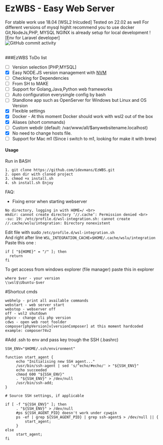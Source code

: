 # EzWBS - Easy Web Server
For stable work use 18.04 [WSL2 Inlcuded]
Tested on 22.02 as well
For different versions of mysql highlt recommend you to use docker
<br>
Git,NodeJs,PHP, MYSQL NGINX is already setup for local development ! [Env for Laravel developer]
<br>
![GitHub commit activity](https://img.shields.io/github/commit-activity/y/idevmans/EzWBS)

<br>
###EzWBS ToDo list

- [ ] Version selection [PHP,MYSQL]
- [x] Easy NODE.JS version management with [NVM](https://github.com/nvm-sh/nvm)
- [ ] Checking for Dependencies
- [ ] From SH to MAKE
- [ ] Support for Golang,Java,Python web frameworks
- [ ] Auto configuration everysingle config by bash
- [ ] Standlone app such as OpenServer for Windows but Linux and OS Version
- [x] Flexible settings
- [x] Docker - At this moment Docker should work with wsl2 out of the box
- [x] Aliases (short commands)
- [ ] Custom webdir (default: /var/www/all/$anywebsitename.localhost)
- [x] No need to change hosts file.
- [ ] Support for Mac m1 (Since i switch to m1, looking for make it with brew)

#### Usage
Run in BASH
<br>
```
1. git clone https://github.com/idevmans/EzWBS.git
2. open dir with cloned project
3. chmod +x install.sh
4. sh install.sh Enjoy
```

FAQ:
- Fixing error when starting webserver <br>
```
No directory, logging in with HOME=/ <br>
mkdir: cannot create directory ‘//.cache’: Permission denied <br>
-su: 19: /etc/profile.d/wsl-integration.sh: cannot create //.cache/wslu/integration: Directory nonexistent
```

Edit file with sudo `/etc/profile.d/wsl-integration.sh` <br>
And right after line `WSL_INTEGRATION_CACHE=$HOME/.cache/wslu/integration`<br>
Paste this one :<br>
```
if [ "${HOME}" = "/" ]; then
  return
fi
```
To get access from windows explorer (file manager) paste this in explorer <br>
```
where $ver - your version
\\wsl$\Ubuntu-$ver
```

#Shortcut cmds
```
webhelp - print all available commands
webstart - web server start
webstop - webserver off
off - wsl2 shutdown
phpcv - change cli php version
cdws - open web root foolder
composer[phpVersion]v[versionComposer] at this moment hardcoded
example: composer74v2
```


#Add .ssh to env and pass key trough the SSH (.bashrc)
```
SSH_ENV="$HOME/.ssh/environment"

function start_agent {
     echo "Initialising new SSH agent..."
     /usr/bin/ssh-agent | sed 's/^echo/#echo/' > "${SSH_ENV}"
     echo succeeded
     chmod 600 "${SSH_ENV}"
     . "${SSH_ENV}" > /dev/null
     /usr/bin/ssh-add;
}

# Source SSH settings, if applicable

if [ -f "${SSH_ENV}" ]; then
     . "${SSH_ENV}" > /dev/null
     #ps ${SSH_AGENT_PID} doesn't work under cywgin
     ps -ef | grep ${SSH_AGENT_PID} | grep ssh-agent$ > /dev/null || {
         start_agent;
     }
else
     start_agent;
fi
```
